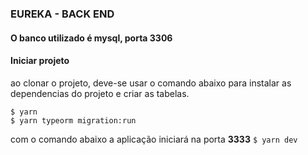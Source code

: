 ### EUREKA - BACK END
#### O banco utilizado é mysql,  porta 3306 ####
#### Iniciar projeto
ao clonar o projeto, deve-se usar o comando abaixo para instalar as dependencias do projeto e criar as tabelas.
```
$ yarn
$ yarn typeorm migration:run
```

com o comando abaixo a aplicação iniciará na porta **3333**
`$ yarn dev`

